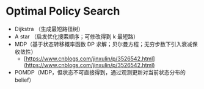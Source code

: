 # Optimal Policy Search

* Dijkstra （生成最短路径树）
* A star （启发优化搜索顺序；可修改得到 k 最短路）
* MDP（基于状态转移概率函数 DP 求解；贝尔曼方程；无穷步数下引入衰减保收敛性）
  * [https://www.cnblogs.com/jinxulin/p/3526542.html](https://www.cnblogs.com/jinxulin/p/3526542.html)
* POMDP（MDP，但状态不可直接得到，通过观测更新对当前状态分布的 belief）





